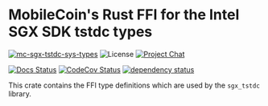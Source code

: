 # MobileCoin's Rust FFI for the Intel SGX SDK tstdc types

[![mc-sgx-tstdc-sys-types][crate-image]][crate-link]
![License][license-image]
[![Project Chat][chat-image]][chat-link]

[![Docs Status][docs-image]][docs-link]
[![CodeCov Status][codecov-image]][codecov-link]
[![dependency status][deps-image]][deps-link]

This crate contains the FFI type definitions which are used by the `sgx_tstdc`
library.

[crate-image]: https://img.shields.io/crates/v/mc-sgx-tstdc-sys-types.svg?style=for-the-badge
[crate-link]: https://crates.io/crates/aead
[license-image]: https://img.shields.io/crates/l/mc-sgx-tstdc-sys-types?style=for-the-badge
[chat-image]: https://img.shields.io/discord/MOBILECOIN?style=for-the-badge
[chat-link]: https://mobilecoin.chat
[docs-image]: https://img.shields.io/docsrs/mc-sgx-tstdc-sys-types?style=for-the-badge
[docs-link]: https://docs.rs/crate/mc-sgx-tstdc-sys-types
[codecov-image]: https://img.shields.io/codecov/c/github/mobilecoinfoundation/sgx/develop?style=for-the-badge
[codecov-link]: https://codecov.io/gh/mobilecoinfoundation/sgx
[deps-image]: https://deps.rs/crate/mc-sgx-tstdc-sys-types/status.svg?style=for-the-badge
[deps-link]: https://deps.rs/crate/mc-sgx-tstdc-sys-types
